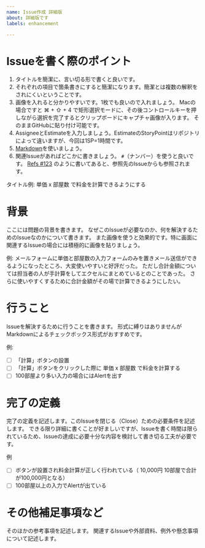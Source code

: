 ```yaml
---
name: Issue作成 詳細版
about: 詳細版です
labels: enhancement

---
```


# Issueを書く際のポイント
1. タイトルを簡潔に、言い切る形で書くと良いです。
2. それぞれの項目で箇条書きにすると簡潔になります。簡潔とは複数の解釈をされにくいということです。
3. 画像を入れると分かりやすいです。1枚でも良いので入れましょう。
Macの場合ですと ⌘ + ⇧ + 4 で矩形選択モードに、その後コントロールキーを押しながら選択を完了するとクリップボードにキャプチャ画像が入ります。
そのままGitHubに貼り付け可能です。
5. AssigneeとEstimateを入力しましょう。EstimateのStoryPointはリポジトリによって違いますが、今回は1SP=1時間です。
6. [Markdown](https://guides.github.com/features/mastering-markdown/)を使いましょう。
7. 関連Issueがあればどこかに書きましょう。 `#`（ナンバー）を使うと良いです。
[Refs #123](http://redmine.jp/tech_note/subversion/) のように書いてあると、参照先のIssueからも参照されます。


タイトル例: 単価 x 部屋数 で料金を計算できるようにする


# 背景
ここには問題の背景を書きます。
なぜこのIssueが必要なのか、何を解決するためのIssueなのかについて書きます。
また画像を使うと効果的です。特に画面に関連するIssueの場合には積極的に画像を貼りましょう。

例:
メールフォームに単価と部屋数の入力フォームのみを置きメール送信ができるようになったところ、大変使いやすいと好評だった。
ただし合計金額については担当者の人が手計算をしてエクセルにまとめているとのことであった。
さらに使いやすくするために合計金額がその場で計算できるようにしたい。

# 行うこと
Issueを解決するために行うことを書きます。
形式に縛りはありませんがMarkdownによるチェックボックス形式がおすすめです。

例:
- [ ] 「計算」ボタンの設置
- [ ] 「計算」ボタンをクリックした際に 単価 x 部屋数 で料金を計算する
- [ ] 100部屋より多い入力の場合にはAlertを出す

# 完了の定義
完了の定義を記述します。このIssueを閉じる（Close）ための必要条件を記述します。
できる限り詳細に書くことが好ましいですが、Issueを書く時間は限られているため、Issueの達成に必要十分な内容を検討して書き切る工夫が必要です。

例
- [ ] ボタンが設置され料金計算が正しく行われている（ 10,000円 10部屋で合計が100,000円となる）
- [ ] 100部屋以上の入力でAlertが出ている

# その他補足事項など
そのほかの参考事項を記述します。
関連するIssueや外部資料、例外や懸念事項について記述します。
